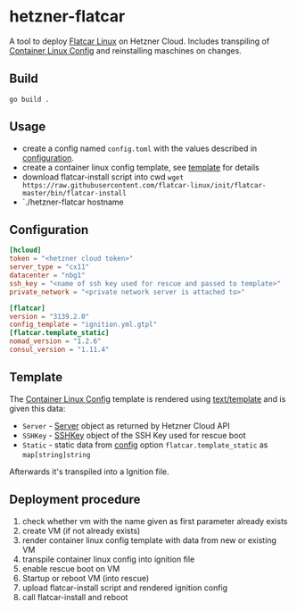 # hetzner-flatcar
A tool to deploy [Flatcar Linux](https://flatcar.og) on Hetzner Cloud.
Includes transpiling of [Container Linux Config](https://www.flatcar.org/docs/latest/provisioning/cl-config/) and reinstalling maschines on changes.

## Build
`go build .`

## Usage
* create a config named `config.toml` with the values described in [configuration](#configuration).
* create a container linux config template, see [template](#template) for details
* download flatcar-install script into cwd `wget https://raw.githubusercontent.com/flatcar-linux/init/flatcar-master/bin/flatcar-install`
* `./hetzner-flatcar hostname

## Configuration
```toml
[hcloud]
token = "<hetzner cloud token>"
server_type = "cx11"
datacenter = "nbg1"
ssh_key = "<name of ssh key used for rescue and passed to template>"
private_network = "<private network server is attached to>"

[flatcar]
version = "3139.2.0"
config_template = "ignition.yml.gtpl"
[flatcar.template_static]
nomad_version = "1.2.6"
consul_version = "1.11.4"
```

## Template
The [Container Linux Config](https://github.com/flatcar-linux/container-linux-config-transpiler/blob/flatcar-master/doc/configuration.md) template is rendered using [text/template](https://golang.org/pkg/text/template/) and is given this data:
* `Server` - [Server](https://pkg.go.dev/github.com/hetznercloud/hcloud-go/hcloud#Server) object as returned by Hetzner Cloud API
* `SSHKey` - [SSHKey](https://pkg.go.dev/github.com/hetznercloud/hcloud-go/hcloud#SSHKey) object of the SSH Key used for rescue boot
* `Static` - static data from [config](#configuration) option `flatcar.template_static` as `map[string]string`

Afterwards it's transpiled into a Ignition file.

## Deployment procedure
1. check whether vm with the name given as first parameter already exists
2. create VM (if not already exists)
3. render container linux config template with data from new or existing VM
4. transpile container linux config into ignition file
5. enable rescue boot on VM
6. Startup or reboot VM (into rescue)
7. upload flatcar-install script and rendered ignition config
8. call flatcar-install and reboot
